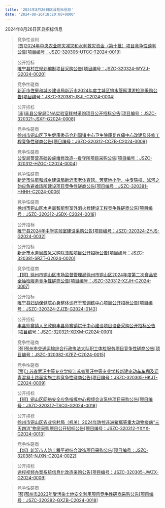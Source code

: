 ```yaml
---
title: '2024年8月26日区县招标信息'
date: '2024-08-26T18:20:00+0800'
---
```

2024年8月26日区县招标信息
<!--more-->
>竞争性谈判<br>
>[[贾]2024年中央农业防灾减灾和水利救灾资金（第十批）项目竞争性谈判公告[项目编号：JSZC-320305-UTCC-T2024-0019]](http://czj.xz.gov.cn/Home/HomeDetails?type=0&articleid=9d4270c4-42fd-4119-b594-592b0372748c)

>公开招标<br>
>[睢宁县村庄规划编制项目采购公告[项目编号：JSZC-320324-WYZJ-G2024-0020]](http://czj.xz.gov.cn/Home/HomeDetails?type=0&articleid=6e77484e-f064-4c0a-9aeb-0bf26bab7bb7)

>竞争性磋商<br>
>[新沂市住房和城乡建设局新沂市2024年度主城区排水管网清淤检测采购公告[项目编号：JSZC-320381-JSJL-C2024-0004]](http://czj.xz.gov.cn/Home/HomeDetails?type=0&articleid=b30e28d3-010b-4e37-8915-04f31e06b097)

>公开招标<br>
>[[丰]丰县公安局DNA实验室耗材采购项目公开招标公告[项目编号：JSZC-320321-JSXF-G2024-0008]](http://czj.xz.gov.cn/Home/HomeDetails?type=0&articleid=c2a403f2-60a5-4e5b-b6a2-b47499161f55)

>竞争性磋商<br>
>[徐州市铜山区卫生健康委员会利国镇中心卫生院康复疼痛中心改建及装修工程竞争性磋商公告[项目编号：JSZC-320312-CCZB-C2024-0009]](http://czj.xz.gov.cn/Home/HomeDetails?type=0&articleid=8dd8eb86-0c0f-4bfe-ae6e-72e31fc4f179)

>竞争性磋商<br>
>[公安局警营基础设施维修改造--看守所项目采购公告[项目编号：JSZC-320312-HZGC-C2024-0004]](http://czj.xz.gov.cn/Home/HomeDetails?type=0&articleid=80a8f2b7-92b9-45cd-bd18-9881d3fa7b3f)

>竞争性磋商<br>
>[新沂市住房和城乡建设局新沂市老体育馆、芳草地小学、中专院校、沭河之韵应急避难场所建设项目竞争性磋商公告[项目编号：JSZC-320381-HHHH-C2024-0006]](http://czj.xz.gov.cn/Home/HomeDetails?type=0&articleid=a7ab627f-8fc2-43b7-96d9-a934842d4f29)

>竞争性磋商<br>
>[徐州市铜山区水务局智能型室外消火栓建设工程竞争性磋商公告[项目编号：JSZC-320312-JSDX-C2024-0018]](http://czj.xz.gov.cn/Home/HomeDetails?type=0&articleid=bfa68c22-97d2-46b1-8cf6-38651387e42e)

>公开招标<br>
>[睢宁县2024年中学实验室建设采购公告[项目编号：JSZC-320324-ZYJS-G2024-0032]](http://czj.xz.gov.cn/Home/HomeDetails?type=0&articleid=9cc37cc6-feeb-4c05-a32e-8b529cfb4be8)

>公开招标<br>
>[新沂市水务局应急采购除藻船项目公开招标公告[项目编号：JSZC-320381-SRZT-G2024-0020]](http://czj.xz.gov.cn/Home/HomeDetails?type=0&articleid=aaaab363-2ac9-4114-960b-fb92a163aa42)

>竞争性磋商<br>
>[【铜】徐州市铜山区市场监督管理局徐州市铜山区2024年度第二次食品安全抽检服务竞争性磋商公告[项目编号：JSZC-320312-XZJH-C2024-0007]](http://czj.xz.gov.cn/Home/HomeDetails?type=0&articleid=8b29d48b-7e7b-46d3-bab4-63fd0da79ece)

>公开招标<br>
>[睢宁县妇幼保健院心身整体诊疗干预训练中心项目公开招标公告[项目编号：JSZC-320324-ZJZB-G2024-0143]](http://czj.xz.gov.cn/Home/HomeDetails?type=0&articleid=df8f62c4-ba22-4053-9e20-e1ced5d726b6)

>公开招标<br>
>[丰县师寨镇人民政府丰县师寨镇烘干中心建设项目设备采购公开招标公告[项目编号：JSZC-320321-XDXM-G2024-0001]](http://czj.xz.gov.cn/Home/HomeDetails?type=0&articleid=c9fa34ac-5f53-433a-a683-466f5e65b346)

>竞争性磋商<br>
>[[邳]邳州市交通运输综合行政执法大队职工体检服务项目竞争性磋商公告[项目编号：JSZC-320382-XZEZ-C2024-0015]](http://czj.xz.gov.cn/Home/HomeDetails?type=0&articleid=03f86359-962b-4ecd-b723-fa8ba62577a1)

>竞争性磋商<br>
>[[贾]江苏省贾汪中等专业学校江苏省贾汪中等专业学校新建电动车车棚及沥青混凝土路面实施工程竞争性磋商公告[项目编号：JSZC-320305-HKJT-C2024-0009]](http://czj.xz.gov.cn/Home/HomeDetails?type=0&articleid=c24617e0-e778-4c92-a51d-0e4eb799142c)

>公开招标<br>
>[ 【铜】铜山区网络安全应急指挥中心视频会议系统项目采购公告[项目编号：JSZC-320312-TSCG-G2024-0019]](http://czj.xz.gov.cn/Home/HomeDetails?type=0&articleid=f6a45bab-0520-45f9-8db5-1a830fa0be84)

>公开招标<br>
>[徐州市铜山区农业农村局（机关）2024年防控非洲猪瘟等重大动物疫病“三灭四消”物资采购项目公开招标公告[项目编号：JSZC-320312-YXYX-G2024-0013]](http://czj.xz.gov.cn/Home/HomeDetails?type=0&articleid=295eac5f-3f06-45fe-8e8a-dc73cc2b9dfe)

>竞争性磋商<br>
>[【新】新沂市人防工程平战结合改造项目采购公告[项目编号：JSZC-320381-NJXN-C2024-0022]](http://czj.xz.gov.cn/Home/HomeDetails?type=0&articleid=cfea7d04-3ef1-49dd-93ad-8fdd4e336f3c)

>公开招标<br>
>[远程视频办案系统信息化改造采购公告[项目编号：JSZC-320305-JWZX-G2024-0009]](http://czj.xz.gov.cn/Home/HomeDetails?type=0&articleid=d92e1b13-33ca-4041-9d61-0a253204453c)

>竞争性磋商<br>
>[[邳]邳州市2023年受污染土地安全利用项目竞争性磋商采购公告[项目编号：JSZC-320382-GXZB-C2024-0018]](http://czj.xz.gov.cn/Home/HomeDetails?type=0&articleid=27f9e102-468c-4530-b764-0954afdad77c)

